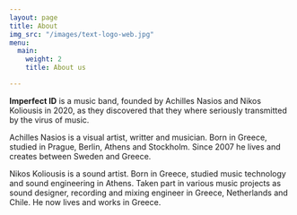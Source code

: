 ```yaml
---
layout: page
title: About
img_src: "/images/text-logo-web.jpg"
menu:
  main:
    weight: 2
    title: About us

---
```

**Imperfect ID** is a music band, founded by Achilles Nasios and Nikos Koliousis in 2020, as they discovered that they where seriously transmitted by the virus of music.

Achilles Nasios is a visual artist, writter and musician. Born in Greece, studied in Prague, Berlin, Athens and Stockholm. Since 2007 he lives and creates between Sweden and Greece.

Nikos Koliousis is a sound artist. Born in Greece, studied music technology and sound engineering in Athens. Taken part in various music projects as sound designer, recording and mixing engineer in Greece, Netherlands and Chile. He now lives and works in Greece.